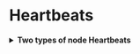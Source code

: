 # Heartbeats 

<details>
<summary>
<b>Two types of node Heartbeats</b>
</summary>
1. updates of <b>NodeStatus</b>>
2. The <b>Lease Object</b>
</details>

